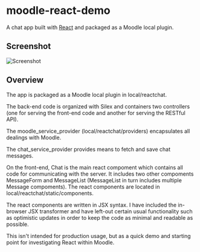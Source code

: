 # moodle-react-demo
A chat app built with [React](https://facebook.github.io/react/) and packaged as a Moodle local plugin.

## Screenshot
![Screenshot](https://github.com/tonyblundell/moodle-react-demo/blob/master/images/screenshot.jpg)

## Overview
The app is packaged as a Moodle local plugin in local/reactchat.

The back-end code is organized with Silex and containers two controllers (one for serving the front-end code and another for serving the RESTful API).

The moodle_service_provider (local/reactchat/providers) encapsulates all dealings with Moodle.

The chat_service_provider provides means to fetch and save chat messages.

On the front-end, Chat is the main react compoment which contains all code for communicating with the server. It includes two other compoments MessageForm and MessageList (MessageList in turn includes multiple Message compoments). The react components are located in local/reactchat/static/components.

The react components are written in JSX syntax. I have included the in-browser JSX transformer and have left-out certain usual functionality such as optimistic updates in order to keep the code as minimal and readable as possible.

This isn't intended for production usage, but as a quick demo and starting point for investigating React within Moodle.
